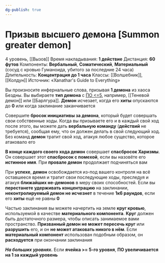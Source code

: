 ```yaml
---
dg-publish: true
---
```

# Призыв высшего демона [Summon greater demon]
4 уровень, [[Вызов]]
Время накладывания: **1 действие**
Дистанция: **60 футов**
Компоненты: **Вербальный**, **Соматический**, **Материальный** (сосуд с кровью Гуманоида, убитого за последние 24 часа)
Длительность: **Концентрация до 1 часа**
Классы: [[Волшебник]], [[Колдун]]
Источник: «Xanathar's Guide to Everything»

Вы произносите инфернальные слова, призывая **1 демона** из хаоса Бездны. Вы выбираете **тип демона** с [ПО <=5](https://dnd.su/bestiary/?search=&kind=%D0%B4%D0%B5%D0%BC%D0%BE%D0%BD&type=31&danger=10%7C11%7C12%7C13%7C14%7C15%7C16%7C17%7C18), например, [[Теневой демон]] или [[Барлгура]]. **Демон** исчезает, когда его **хиты** опускаются до **0** или когда заклинание заканчивается

Совершите **бросок инициативы за демона**, который будет совершать свои собственные ходы. Когда вы призываете его и в каждый свой ход после этого, вы можете дать **вербальную команду** (**действий** не требуется), сообщая ему, что он должен делать в свой следующий ход. Без команд **демон** тратит свой ход, атакуя любое существо, которое атаковало его

**В конце каждого своего хода демон** совершает **спасбросок Харизмы**. Он совершает этот **спасбросок с помехой**, если вы назовёте его **истинное имя**. При **провале демон** продолжает подчиняться вам

При **успехе**, **демон** освобождается из-под вашего контроля на всё оставшееся время и тратит свои последующие ходы, преследуя и атакуя **ближайших не-демонов** в меру своих способностей. Если вы **перестанете удерживать концентрацию** на заклинании, **неконтролируемый демон не исчезнет** в течение **1к6 раундов**, если его **хиты** ещё не равны **0**

Частью заклинания вы можете начертить на земле **круг кровью**, используемой в качестве **материального компонента**. **Круг** должен быть достаточного размера, чтобы описать занимаемое вами пространство. **Призванный демон не может пересечь круг** или **разрушить** его, и он **не может атаковать никого в нём**. Если **материальный компонент** использован подобным образом, он **расходуется** при окончании заклинания

**_На больших уровнях._** Если **ячейка >= 5-го уровня**, **ПО увеличивается на 1 за каждый уровень**
